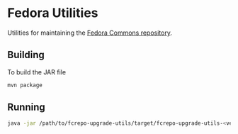 Fedora Utilities
==================

Utilities for maintaining the [Fedora Commons repository](http://github.com/fcrepo/fcrepo).

Building
--------

To build the JAR file

``` sh
mvn package
```

Running
-------


``` sh
java -jar /path/to/fcrepo-upgrade-utils/target/fcrepo-upgrade-utils-<version>.jar -h
```

